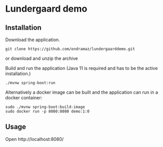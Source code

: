 # Lundergaard demo

## Installation

Download the application.
```
git clone https://github.com/ondramaz/lundergaarddemo.git  
```
or download and unzip the archive 

Build and run the application (Java 11 is required and has to be the active installation.)

```
./mvnw spring-boot:run
```

Alternatively a docker image can be built and the application can run in a docker container:

```
sudo ./mvnw spring-boot:build-image
sudo docker run -p 8080:8080 demo:1:0
```

## Usage

Open http://localhost:8080/
